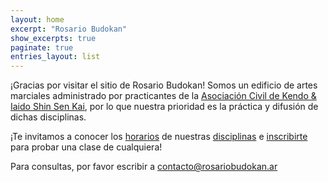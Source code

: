 ```yaml
---
layout: home
excerpt: "Rosario Budokan"
show_excerpts: true
paginate: true
entries_layout: list
---
```


¡Gracias por visitar el sitio de Rosario Budokan! Somos un edificio de artes marciales administrado por practicantes de la [Asociación Civil de Kendo & Iaido Shin Sen Kai](https://shinsenkai.org), por lo que nuestra prioridad es la práctica y difusión de dichas disciplinas.

¡Te invitamos a conocer los [horarios](/horarios) de nuestras [disciplinas](/disciplinas) e [inscribirte](/inscripcion) para probar una clase de cualquiera!

Para consultas, por favor escribir a [contacto@rosariobudokan.ar](mailto:contacto@rosariobudokan.ar)
